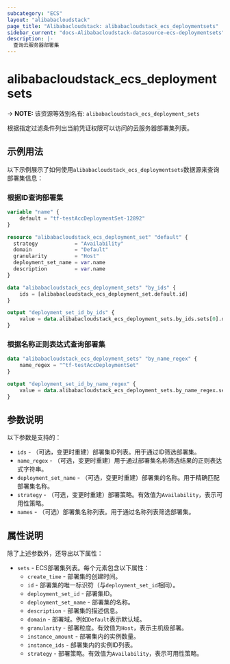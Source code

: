 ```yaml
---
subcategory: "ECS"
layout: "alibabacloudstack"
page_title: "Alibabacloudstack: alibabacloudstack_ecs_deploymentsets"
sidebar_current: "docs-Alibabacloudstack-datasource-ecs-deploymentsets"
description: |- 
  查询云服务器部署集
---
```


# alibabacloudstack_ecs_deploymentsets
-> **NOTE:** 该资源等效别名有: `alibabacloudstack_ecs_deployment_sets`

根据指定过滤条件列出当前凭证权限可以访问的云服务器部署集列表。

## 示例用法

以下示例展示了如何使用`alibabacloudstack_ecs_deploymentsets`数据源来查询部署集信息：

### 根据ID查询部署集

```terraform
variable "name" {	
	default = "tf-testAccDeploymentSet-12892"
}

resource "alibabacloudstack_ecs_deployment_set" "default" {
  strategy            = "Availability"
  domain              = "Default"
  granularity         = "Host"
  deployment_set_name = var.name
  description         = var.name
}

data "alibabacloudstack_ecs_deployment_sets" "by_ids" {	
	ids = [alibabacloudstack_ecs_deployment_set.default.id]
}

output "deployment_set_id_by_ids" {
	value = data.alibabacloudstack_ecs_deployment_sets.by_ids.sets[0].deployment_set_id
}
```

### 根据名称正则表达式查询部署集

```terraform
data "alibabacloudstack_ecs_deployment_sets" "by_name_regex" {
	name_regex = "^tf-testAccDeploymentSet"
}

output "deployment_set_id_by_name_regex" {
	value = data.alibabacloudstack_ecs_deployment_sets.by_name_regex.sets[0].deployment_set_id
}
```

## 参数说明

以下参数是支持的：

* `ids` - （可选，变更时重建）部署集ID列表。用于通过ID筛选部署集。
* `name_regex` - （可选，变更时重建）用于通过部署集名称筛选结果的正则表达式字符串。
* `deployment_set_name` - （可选，变更时重建）部署集的名称。用于精确匹配部署集名称。
* `strategy` - （可选，变更时重建）部署策略。有效值为`Availability`，表示可用性策略。
* `names` - （可选）部署集名称列表。用于通过名称列表筛选部署集。

## 属性说明

除了上述参数外，还导出以下属性：

* `sets` - ECS部署集列表。每个元素包含以下属性：
  * `create_time` - 部署集的创建时间。
  * `id` - 部署集的唯一标识符（与`deployment_set_id`相同）。
  * `deployment_set_id` - 部署集ID。
  * `deployment_set_name` - 部署集的名称。
  * `description` - 部署集的描述信息。
  * `domain` - 部署域。例如`Default`表示默认域。
  * `granularity` - 部署粒度。有效值为`Host`，表示主机级部署。
  * `instance_amount` - 部署集内的实例数量。
  * `instance_ids` - 部署集内的实例ID列表。
  * `strategy` - 部署策略。有效值为`Availability`，表示可用性策略。
